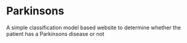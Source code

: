 # Parkinsons
A simple classification model based website to determine whether the patient has a Parkinsons disease or not
